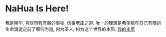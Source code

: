 # NaHua Is Here!
我是南华, 喜欢所有有趣的事物, 信奉老庄之道. 唯一的理想是希望能在自己有限的生命消逝之前了解何为道, 何为圣人, 何为这个世界的本质.
<a href="https://miyano.net.cn/">我的主页</a>
